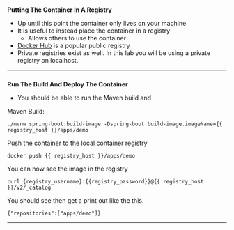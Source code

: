 
### 
**Putting The Container In A Registry**



*   Up until this point the container only lives on your machine
*   It is useful to instead place the container in a registry
    *   Allows others to use the container
*   [Docker Hub](https://hub.docker.com/) is a popular public registry
*   Private registries exist as well. In this lab you will be using a private registry on localhost.


---


### 
**Run The Build And Deploy The Container**



*   You should be able to run the Maven build and

Maven Build:
```execute-1
./mvnw spring-boot:build-image -Dspring-boot.build-image.imageName={{ registry_host }}/apps/demo
```

Push the container to the local container registry
```execute-1
docker push {{ registry_host }}/apps/demo
```


You can now see the image in the registry

```execute-1
curl {registry_username}:{{registry_password}}@{{ registry_host }}/v2/_catalog
```

You should see then get a print out like the this.
```
{"repositories":["apps/demo"]}
```

---